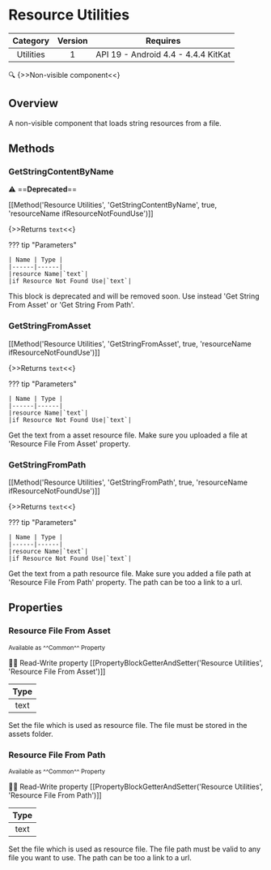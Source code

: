 # Resource Utilities

| Category | Version | Requires |
|:--------:|:-------:|:--------:|
|Utilities|1|API 19 - Android 4.4 - 4.4.4 KitKat|

:mag: {>>Non-visible component<<}

## Overview

A non-visible component that loads string resources from a file.

## Methods

### GetStringContentByName

:warning: ==**Deprecated**==

[[Method('Resource Utilities', 'GetStringContentByName', true, 'resourceName ifResourceNotFoundUse')]]

{>>Returns `text`<<}

??? tip "Parameters"

    | Name | Type |
    |------|------|
    |resource Name|`text`|
    |if Resource Not Found Use|`text`|


This block is deprecated and will be removed soon. Use instead 'Get String From Asset' or 'Get String From Path'.

### GetStringFromAsset

[[Method('Resource Utilities', 'GetStringFromAsset', true, 'resourceName ifResourceNotFoundUse')]]

{>>Returns `text`<<}

??? tip "Parameters"

    | Name | Type |
    |------|------|
    |resource Name|`text`|
    |if Resource Not Found Use|`text`|


Get the text from a asset resource file. Make sure you uploaded a file at 'Resource File From Asset' property.

### GetStringFromPath

[[Method('Resource Utilities', 'GetStringFromPath', true, 'resourceName ifResourceNotFoundUse')]]

{>>Returns `text`<<}

??? tip "Parameters"

    | Name | Type |
    |------|------|
    |resource Name|`text`|
    |if Resource Not Found Use|`text`|


Get the text from a path resource file. Make sure you added a file path at 'Resource File From Path' property. The path can be too a link to a url.

## Properties

### Resource File From Asset

<small>Available as ^^Common^^ Property</small>

:eyes::pencil: Read-Write property
[[PropertyBlockGetterAndSetter('Resource Utilities', 'Resource File From Asset')]]

| Type |
|:----:|
|text|

Set the file which is used as resource file. The file must be stored in the assets folder.

### Resource File From Path

<small>Available as ^^Common^^ Property</small>

:eyes::pencil: Read-Write property
[[PropertyBlockGetterAndSetter('Resource Utilities', 'Resource File From Path')]]

| Type |
|:----:|
|text|

Set the file which is used as resource file. The file path must be valid to any file you want to use. The path can be too a link to a url.